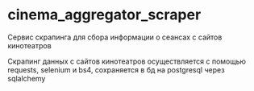 # cinema_aggregator_scraper
Сервис скрапинга для сбора информации о сеансах с сайтов кинотеатров

Cкрапинг данных с сайтов кинотеатров осуществляется с помощью requests, selenium и bs4, сохраняется в бд на postgresql через sqlalchemy
